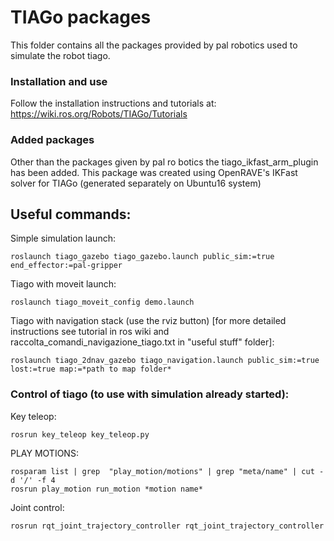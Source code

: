 # **TIAGo packages**

This folder contains all the packages provided by pal robotics used to simulate the robot tiago. 

### Installation and use

Follow the installation instructions and tutorials at: https://wiki.ros.org/Robots/TIAGo/Tutorials 


### Added packages
Other than the packages given by pal ro botics the tiago_ikfast_arm_plugin has been added.
This package was created using OpenRAVE's IKFast solver for TIAGo (generated separately on Ubuntu16 system)

## Useful commands: 
Simple simulation launch:
```
roslaunch tiago_gazebo tiago_gazebo.launch public_sim:=true end_effector:=pal-gripper
```
Tiago with moveit launch:
```
roslaunch tiago_moveit_config demo.launch
```
Tiago with navigation stack (use the rviz button) [for more detailed instructions see tutorial in ros wiki and raccolta_comandi_navigazione_tiago.txt in "useful stuff" folder]: 
```
roslaunch tiago_2dnav_gazebo tiago_navigation.launch public_sim:=true lost:=true map:=*path to map folder*
```

### Control of tiago (to use with simulation already started):
Key teleop: 
```
rosrun key_teleop key_teleop.py
```

PLAY MOTIONS:
```
rosparam list | grep  "play_motion/motions" | grep "meta/name" | cut -d '/' -f 4
rosrun play_motion run_motion *motion name*
```
Joint control: 
```
rosrun rqt_joint_trajectory_controller rqt_joint_trajectory_controller
```